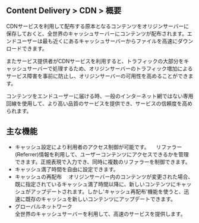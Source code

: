 ﻿
## Content Delivery > CDN > 概要

CDNサービスを利用して配布する原本となるコンテンツをオリジンサーバーに保存しておくと、全世界のキャッシュサーバーにコンテンツが配布されます。エンドユーザーは最も近くにあるキャッシュサーバーからファイルを高速にダウンロードできます。

またサービス提供者がCDNサービスを利用すると、トラフィックの大部分をキャッシュサーバーで処理するため、オリジンサーバーのトラフィック増加によるサービス障害を事前に防止し、オリジンサーバーの可用性を高めることができます。

コンテンツをエンドユーザーに届ける時、一般のインターネット網ではない専用回線を使用して、より高い品質のサービスを提供でき、サービスの信頼度を高められます。

## 主な機能

- キャッシュ設定により利用者のアクセス制御が可能です。
　リファラー(Referrer)情報を利用して、ユーザーコンテンツにアクセスできるかを管理できます。正規表現で入力でき、同時に複数のリファラーを制御できます。
- キャッシュ満了時間を自由に設定できます。
- キャッシュの再配布
　オリジンサーバー内のコンテンツが変更された場合、既に指定されているキャッシュ満了時間以降に、新しいコンテンツにキャッシュがアップデートされます。しかし'キャッシュ再配布'機能を使うと、迅速に既存のキャッシュを新しいコンテンツにアップデートできます。
- グローバルネットワーク<br/>
全世界のキャッシュサーバーを利用して、高速のサービスを提供します。
